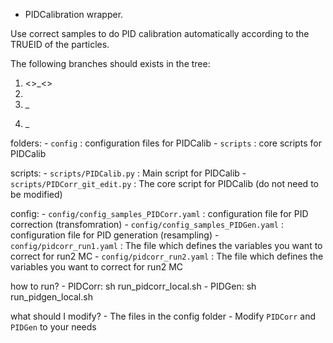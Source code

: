 * PIDCalibration wrapper.

Use correct samples to do PID calibration automatically according to the TRUEID of the particles.

The following branches should exists in the tree:
1. <<track name>>_<<TRUEID>>
2. <nTracks>
3. <track name>_<P>
4. <track name>_<PT>



folders:
    - `config` : configuration files for PIDCalib
    - `scripts` : core scripts for PIDCalib



scripts:
    - `scripts/PIDCalib.py` : Main script for PIDCalib
    - `scripts/PIDCorr_git_edit.py` : The core script for PIDCalib (do not need to be modified)


config:
    - `config/config_samples_PIDCorr.yaml` : configuration file for PID correction (transfomration)
    - `config/config_samples_PIDGen.yaml` : configuration file for PID generation (resampling)
    - `config/pidcorr_run1.yaml` : The file which defines the variables you want to correct for run2 MC
    - `config/pidcorr_run2.yaml` : The file which defines the variables you want to correct for run2 MC



how to run?
    - PIDCorr:  sh run_pidcorr_local.sh
    - PIDGen:   sh run_pidgen_local.sh



what should I modify?
    - The files in the config folder
    - Modify `PIDCorr` and `PIDGen` to your needs



